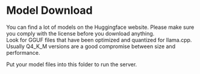 # Model Download

You can find a lot of models on the Huggingface website. Please make sure you comply with the license before you download anything.  
Look for GGUF files that have been optimized and quantized for llama.cpp. Usually Q4_K_M versions are a good compromise between size and performance.  
  
Put your model files into this folder to run the server.